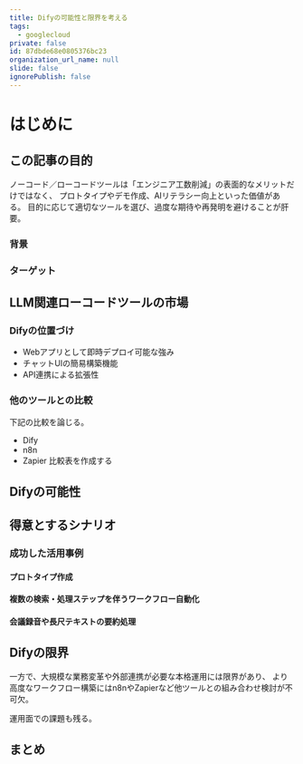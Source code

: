 ```yaml
---
title: Difyの可能性と限界を考える
tags:
  - googlecloud
private: false
id: 87dbde68e0805376bc23
organization_url_name: null
slide: false
ignorePublish: false
---
```


# はじめに

## この記事の目的

ノーコード／ローコードツールは「エンジニア工数削減」の表面的なメリットだけではなく、
プロトタイプやデモ作成、AIリテラシー向上といった価値がある。
目的に応じて適切なツールを選び、過度な期待や再発明を避けることが肝要。

### 背景

### ターゲット

## LLM関連ローコードツールの市場

### Difyの位置づけ

- Webアプリとして即時デプロイ可能な強み
- チャットUIの簡易構築機能
- API連携による拡張性

### 他のツールとの比較

下記の比較を論じる。
- Dify
- n8n
- Zapier
比較表を作成する

## Difyの可能性

## 得意とするシナリオ

### 成功した活用事例

#### プロトタイプ作成

#### 複数の検索・処理ステップを伴うワークフロー自動化

#### 会議録音や長尺テキストの要約処理

## Difyの限界

一方で、大規模な業務変革や外部連携が必要な本格運用には限界があり、
より高度なワークフロー構築にはn8nやZapierなど他ツールとの組み合わせ検討が不可欠。

運用面での課題も残る。

## まとめ
